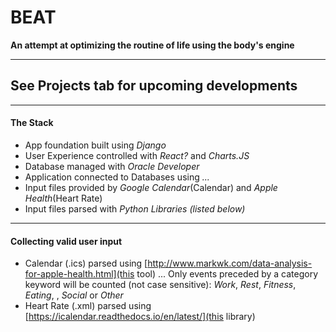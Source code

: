 # BEAT
**An attempt at optimizing the routine of life using the body's engine** 

------

## See Projects tab for upcoming developments

------

#### The Stack
* App foundation built using _Django_
* User Experience controlled with _React?_ and _Charts.JS_
* Database managed with _Oracle Developer_
* Application connected to Databases using _..._
* Input files provided by _Google Calendar_(Calendar) and _Apple Health_(Heart Rate)
* Input files parsed with _Python Libraries (listed below)_

------

#### Collecting valid user input
* Calendar (.ics) parsed using [http://www.markwk.com/data-analysis-for-apple-health.html](this tool)
... Only events preceded by a category keyword will be counted (not case sensitive): _Work_, _Rest_, _Fitness_, _Eating_, , _Social_ or _Other_
* Heart Rate (.xml) parsed using [https://icalendar.readthedocs.io/en/latest/](this library)
